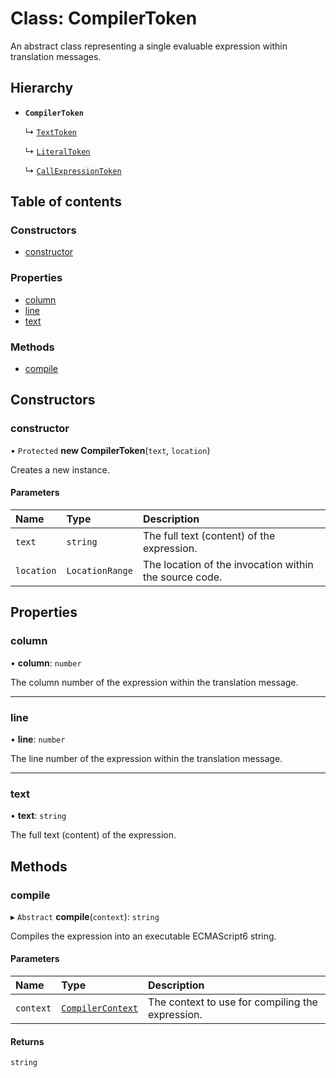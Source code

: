 # Class: CompilerToken

An abstract class representing a single evaluable expression within translation messages.

## Hierarchy

- **`CompilerToken`**

  ↳ [`TextToken`](TextToken.md)

  ↳ [`LiteralToken`](LiteralToken.md)

  ↳ [`CallExpressionToken`](CallExpressionToken.md)

## Table of contents

### Constructors

- [constructor](CompilerToken.md#constructor)

### Properties

- [column](CompilerToken.md#column)
- [line](CompilerToken.md#line)
- [text](CompilerToken.md#text)

### Methods

- [compile](CompilerToken.md#compile)

## Constructors

### constructor

• `Protected` **new CompilerToken**(`text`, `location`)

Creates a new instance.

#### Parameters

| Name | Type | Description |
| :------ | :------ | :------ |
| `text` | `string` | The full text (content) of the expression. |
| `location` | `LocationRange` | The location of the invocation within the source code. |

## Properties

### column

• **column**: `number`

The column number of the expression within the translation message.

___

### line

• **line**: `number`

The line number of the expression within the translation message.

___

### text

• **text**: `string`

The full text (content) of the expression.

## Methods

### compile

▸ `Abstract` **compile**(`context`): `string`

Compiles the expression into an executable ECMAScript6 string.

#### Parameters

| Name | Type | Description |
| :------ | :------ | :------ |
| `context` | [`CompilerContext`](CompilerContext.md) | The context to use for compiling the expression. |

#### Returns

`string`
